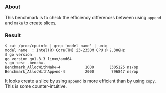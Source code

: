 
### About

This benchmark is to check the efficiency differences between
using `append` and `make` to create slices.

### Result

```
$ cat /proc/cpuinfo | grep 'model name' | uniq
model name	: Intel(R) Core(TM) i3-2350M CPU @ 2.30GHz
$ go version
go version go1.8.3 linux/amd64
$ go test -bench=.
Benchmark_AllocWithMake-4     	    1000	   1305125 ns/op
Benchmark_AllocWithAppend-4   	    2000	    796847 ns/op
```

It looks create a slice by using `append` is more efficient than
by using `copy`. This is some counter-intuitive.


